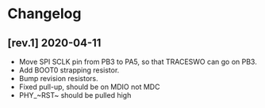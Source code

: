 # Changelog

## [rev.1] 2020-04-11

* Move SPI SCLK pin from PB3 to PA5, so that TRACESWO can go on PB3.
* Add BOOT0 strapping resistor.
* Bump revision resistors.
* Fixed pull-up, should be on MDIO not MDC
* PHY_~RST~ should be pulled high
